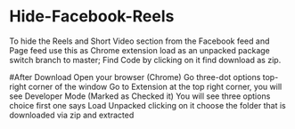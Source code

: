 # Hide-Facebook-Reels
To hide the Reels and Short Video section from the Facebook feed and Page feed use this as Chrome extension load as an unpacked package
switch branch to master; Find Code by clicking on it find download as zip.

#After Download 
Open your browser (Chrome)
Go three-dot options top-right corner of the window
Go to Extension
at the top right corner, you will see Developer Mode (Marked as Checked it)
You will see three options choice first one says Load Unpacked
clicking on it choose the folder that is downloaded via zip and extracted 
